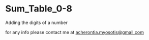 # Sum_Table_0-8
Adding the digits of a number


for any info
please contact me at acherontia.myosotis@gmail.com
